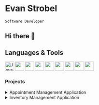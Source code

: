 # Evan Strobel
`Software Developer`
## Hi there 👋

## Languages & Tools

<img align="left" alt="Java" height=30px src="https://cdn.jsdelivr.net/gh/devicons/devicon/icons/java/java-original.svg" />
<img align="left" height=30px src="https://cdn.jsdelivr.net/gh/devicons/devicon/icons/javascript/javascript-original.svg" />
<img align="left" height=30px src="https://cdn.jsdelivr.net/gh/devicons/devicon/icons/python/python-original.svg" />
<img align="left" height=30px src="https://cdn.jsdelivr.net/gh/devicons/devicon/icons/mysql/mysql-original.svg" />
<img align="left" height=30px src="https://cdn.jsdelivr.net/gh/devicons/devicon/icons/csharp/csharp-original.svg" />
<img align="left" height=30px src="https://cdn.jsdelivr.net/gh/devicons/devicon/icons/cplusplus/cplusplus-original.svg" />
<img align="left" height=30px src="https://cdn.jsdelivr.net/gh/devicons/devicon/icons/css3/css3-original.svg" />
<img align="left" height=30px src="https://cdn.jsdelivr.net/gh/devicons/devicon/icons/html5/html5-original.svg" />
<img align="left" height=30px src="https://cdn.jsdelivr.net/gh/devicons/devicon/icons/unity/unity-original.svg" />
<br />

#

### Projects

<details><summary>Appointment Management Application</summary>
  
  [Appointment Management Application](/AppointmentManagementStrobel.zip)
  
</details>

<details><summary>Inventory Management Application</summary>

[Inventory Management System](/InventoryManagementStrobel.zip)

</details>

<!--
**EvanStrobel1/EvanStrobel1** is a ✨ _special_ ✨ repository because its `README.md` (this file) appears on your GitHub profile.

Here are some ideas to get you started:

- 🔭 I’m currently working on ...
- 🌱 I’m currently learning ...
- 👯 I’m looking to collaborate on ...
- 🤔 I’m looking for help with ...
- 💬 Ask me about ...
- 📫 How to reach me: ...
- 😄 Pronouns: ...
- ⚡ Fun fact: ...
-->
